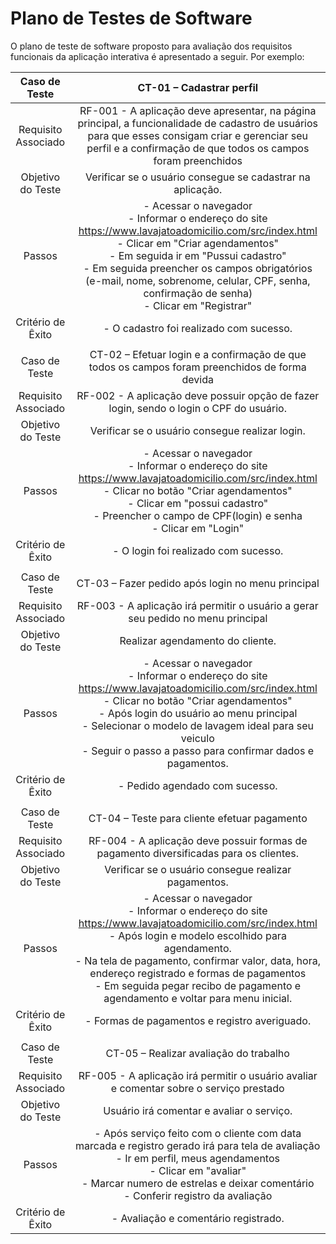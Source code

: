 # Plano de Testes de Software

O plano de teste de software proposto para avaliação dos requisitos funcionais da aplicação interativa é apresentado a seguir. Por exemplo:
 
| **Caso de Teste** 	| **CT-01 – Cadastrar perfil** 	|
|:---:	|:---:	|
|	Requisito Associado 	| RF-001 - A aplicação deve apresentar, na página principal, a funcionalidade de cadastro de usuários para que esses consigam criar e gerenciar seu perfil e a confirmação de que todos os campos foram preenchidos |
| Objetivo do Teste 	| Verificar se o usuário consegue se cadastrar na aplicação. |
| Passos 	| - Acessar o navegador <br> - Informar o endereço do site https://www.lavajatoadomicilio.com/src/index.html <br> - Clicar em "Criar agendamentos" <br> - Em seguida ir em "Pussui cadastro" <br> - Em seguida preencher os campos obrigatórios (e-mail, nome, sobrenome, celular, CPF, senha, confirmação de senha) <br> - Clicar em "Registrar" |
|Critério de Êxito | - O cadastro foi realizado com sucesso. |
|  	|  	|
| Caso de Teste 	| CT-02 – Efetuar login e a confirmação de que todos os campos foram preenchidos de forma devida	|
|Requisito Associado | RF-002	- A aplicação deve possuir opção de fazer login, sendo o login o CPF do usuário. |
| Objetivo do Teste 	| Verificar se o usuário consegue realizar login. |
| Passos 	| - Acessar o navegador <br> - Informar o endereço do site https://www.lavajatoadomicilio.com/src/index.html <br> - Clicar no botão "Criar agendamentos" <br> - Clicar em "possui cadastro" <br> - Preencher o campo de CPF(login) e senha <br> - Clicar em "Login" |
|Critério de Êxito | - O login foi realizado com sucesso. |
|  	|  	|
| Caso de Teste 	| CT-03 – Fazer pedido após login no menu principal	|
|Requisito Associado | RF-003	- A aplicação irá permitir o usuário a gerar seu pedido no menu principal |
| Objetivo do Teste 	| Realizar agendamento do cliente. |
| Passos 	| - Acessar o navegador <br> - Informar o endereço do site https://www.lavajatoadomicilio.com/src/index.html <br> - Clicar no botão "Criar agendamentos" <br> - Após login do usuário ao menu principal <br> - Selecionar o modelo de lavagem ideal para seu veiculo <br> - Seguir o passo a passo para confirmar dados e pagamentos. |
|Critério de Êxito | - Pedido agendado com sucesso. |
|  	|  	|
| Caso de Teste 	| CT-04 – Teste para cliente efetuar pagamento	|
|Requisito Associado | RF-004	- A aplicação deve possuir formas de pagamento diversificadas para os clientes. |
| Objetivo do Teste 	| Verificar se o usuário consegue realizar pagamentos. |
| Passos 	| - Acessar o navegador <br> - Informar o endereço do site https://www.lavajatoadomicilio.com/src/index.html <br> - Após login e modelo escolhido para agendamento. <br> - Na tela de pagamento, confirmar valor, data, hora, endereço registrado e formas de pagamentos <br> - Em seguida pegar recibo de pagamento e agendamento e voltar para menu inicial. |
|Critério de Êxito | - Formas de pagamentos e registro averiguado. |
|  	|  	|
| Caso de Teste 	| CT-05 – Realizar avaliação do trabalho	|
|Requisito Associado | RF-005	- A aplicação irá permitir o usuário avaliar e comentar sobre o serviço prestado |
| Objetivo do Teste 	| Usuário irá comentar e avaliar o serviço. |
| Passos 	| - Após serviço feito com o cliente com data marcada e registro gerado irá para tela de avaliação <br> - Ir em perfil, meus agendamentos <br> - Clicar em "avaliar" <br> - Marcar numero de estrelas e deixar comentário <br> - Conferir registro da avaliação <br> |
|Critério de Êxito | - Avaliação e comentário registrado. |


